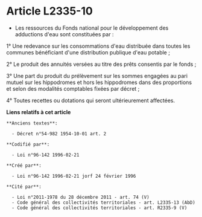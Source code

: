 # Article L2335-10

- Les ressources du Fonds national pour le développement des adductions d'eau sont constituées par :

1° Une redevance sur les consommations d'eau distribuée dans toutes les communes bénéficiant d'une distribution publique
d'eau potable ;

2° Le produit des annuités versées au titre des prêts consentis par le fonds ;

3° Une part du produit du prélèvement sur les sommes engagées au pari mutuel sur les hippodromes et hors les hippodromes dans
des proportions et selon des modalités comptables fixées par décret ;

4° Toutes recettes ou dotations qui seront ultérieurement affectées.

**Liens relatifs à cet article**

	**Anciens textes**:

	  - Décret n°54-982 1954-10-01 art. 2

	**Codifié par**:

	  - Loi n°96-142 1996-02-21

	**Créé par**:

	  - Loi n°96-142 1996-02-21 jorf 24 février 1996

	**Cité par**:

	  - Loi n°2011-1978 du 28 décembre 2011 - art. 74 (V)
	  - Code général des collectivités territoriales - art. L2335-13 (AbD)
	  - Code général des collectivités territoriales - art. R2335-9 (V)
